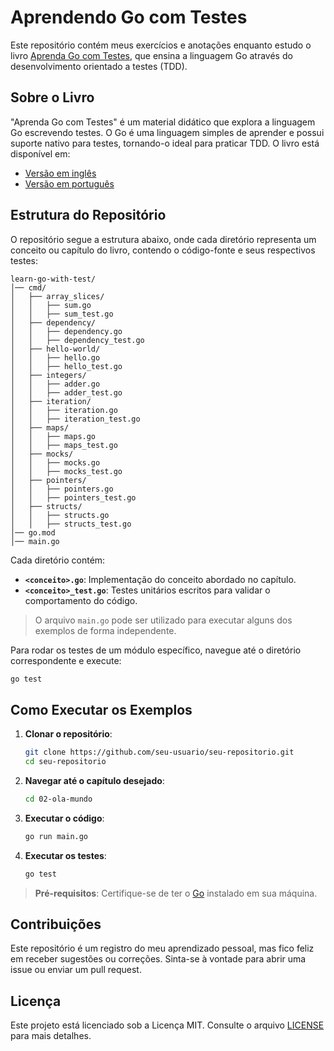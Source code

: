 # Aprendendo Go com Testes

Este repositório contém meus exercícios e anotações enquanto estudo o livro [Aprenda Go com Testes](https://larien.gitbook.io/aprenda-go-com-testes), que ensina a linguagem Go através do desenvolvimento orientado a testes (TDD).

## Sobre o Livro

"Aprenda Go com Testes" é um material didático que explora a linguagem Go escrevendo testes. O Go é uma linguagem simples de aprender e possui suporte nativo para testes, tornando-o ideal para praticar TDD. O livro está disponível em:

- [Versão em inglês](https://quii.gitbook.io/learn-go-with-tests)
- [Versão em português](https://larien.gitbook.io/aprenda-go-com-testes)

## Estrutura do Repositório

O repositório segue a estrutura abaixo, onde cada diretório representa um conceito ou capítulo do livro, contendo o código-fonte e seus respectivos testes:

```
learn-go-with-test/
│── cmd/
│   ├── array_slices/
│   │   ├── sum.go
│   │   ├── sum_test.go
│   ├── dependency/
│   │   ├── dependency.go
│   │   ├── dependency_test.go
│   ├── hello-world/
│   │   ├── hello.go
│   │   ├── hello_test.go
│   ├── integers/
│   │   ├── adder.go
│   │   ├── adder_test.go
│   ├── iteration/
│   │   ├── iteration.go
│   │   ├── iteration_test.go
│   ├── maps/
│   │   ├── maps.go
│   │   ├── maps_test.go
│   ├── mocks/
│   │   ├── mocks.go
│   │   ├── mocks_test.go
│   ├── pointers/
│   │   ├── pointers.go
│   │   ├── pointers_test.go
│   ├── structs/
│   │   ├── structs.go
│   │   ├── structs_test.go
│── go.mod
│── main.go
```

Cada diretório contém:

- **`<conceito>.go`**: Implementação do conceito abordado no capítulo.
- **`<conceito>_test.go`**: Testes unitários escritos para validar o comportamento do código.

> O arquivo `main.go` pode ser utilizado para executar alguns dos exemplos de forma independente.

Para rodar os testes de um módulo específico, navegue até o diretório correspondente e execute:

```bash
go test
```


## Como Executar os Exemplos

1. **Clonar o repositório**:

   ```bash
   git clone https://github.com/seu-usuario/seu-repositorio.git
   cd seu-repositorio
   ```

2. **Navegar até o capítulo desejado**:

   ```bash
   cd 02-ola-mundo
   ```

3. **Executar o código**:

   ```bash
   go run main.go
   ```

4. **Executar os testes**:

   ```bash
   go test
   ```

> **Pré-requisitos**: Certifique-se de ter o [Go](https://golang.org/dl/) instalado em sua máquina.

## Contribuições

Este repositório é um registro do meu aprendizado pessoal, mas fico feliz em receber sugestões ou correções. Sinta-se à vontade para abrir uma issue ou enviar um pull request.

## Licença

Este projeto está licenciado sob a Licença MIT. Consulte o arquivo [LICENSE](./LICENSE) para mais detalhes.
